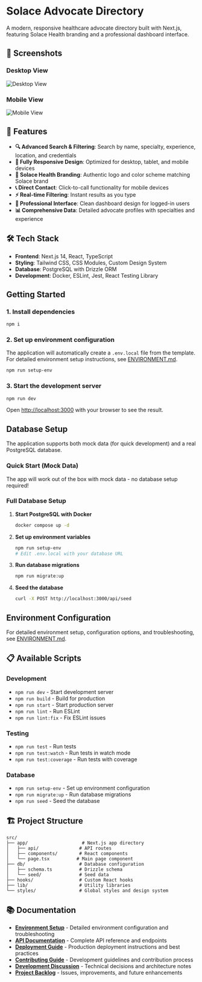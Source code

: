 # Solace Advocate Directory

A modern, responsive healthcare advocate directory built with Next.js, featuring Solace Health branding and a professional dashboard interface.

## 📱 Screenshots

### Desktop View
![Desktop View](./docs/desktop.png)

### Mobile View  
![Mobile View](./docs/mobile.png)

## 🚀 Features

- **🔍 Advanced Search & Filtering**: Search by name, specialty, experience, location, and credentials
- **📱 Fully Responsive Design**: Optimized for desktop, tablet, and mobile devices
- **🎨 Solace Health Branding**: Authentic logo and color scheme matching Solace brand
- **📞 Direct Contact**: Click-to-call functionality for mobile devices
- **⚡ Real-time Filtering**: Instant results as you type
- **🎯 Professional Interface**: Clean dashboard design for logged-in users
- **📊 Comprehensive Data**: Detailed advocate profiles with specialties and experience

## 🛠️ Tech Stack

- **Frontend**: Next.js 14, React, TypeScript
- **Styling**: Tailwind CSS, CSS Modules, Custom Design System
- **Database**: PostgreSQL with Drizzle ORM
- **Development**: Docker, ESLint, Jest, React Testing Library

## Getting Started

### 1. Install dependencies

```bash
npm i
```

### 2. Set up environment configuration

The application will automatically create a `.env.local` file from the template. For detailed environment setup instructions, see [ENVIRONMENT.md](./ENVIRONMENT.md).

```bash
npm run setup-env
```

### 3. Start the development server

```bash
npm run dev
```

Open [http://localhost:3000](http://localhost:3000) with your browser to see the result.

## Database Setup

The application supports both mock data (for quick development) and a real PostgreSQL database.

### Quick Start (Mock Data)
The app will work out of the box with mock data - no database setup required!

### Full Database Setup

1. **Start PostgreSQL with Docker**
   ```bash
   docker compose up -d
   ```

2. **Set up environment variables**
   ```bash
   npm run setup-env
   # Edit .env.local with your database URL
   ```

3. **Run database migrations**
   ```bash
   npm run migrate:up
   ```

4. **Seed the database**
   ```bash
   curl -X POST http://localhost:3000/api/seed
   ```

## Environment Configuration

For detailed environment setup, configuration options, and troubleshooting, see [ENVIRONMENT.md](./ENVIRONMENT.md).

## 📋 Available Scripts

### Development
- `npm run dev` - Start development server
- `npm run build` - Build for production
- `npm run start` - Start production server
- `npm run lint` - Run ESLint
- `npm run lint:fix` - Fix ESLint issues

### Testing
- `npm run test` - Run tests
- `npm run test:watch` - Run tests in watch mode
- `npm run test:coverage` - Run tests with coverage

### Database
- `npm run setup-env` - Set up environment configuration
- `npm run migrate:up` - Run database migrations
- `npm run seed` - Seed the database

## 🏗️ Project Structure

```
src/
├── app/                    # Next.js app directory
│   ├── api/               # API routes
│   ├── components/        # React components
│   └── page.tsx          # Main page component
├── db/                    # Database configuration
│   ├── schema.ts          # Drizzle schema
│   └── seed/              # Seed data
├── hooks/                 # Custom React hooks
├── lib/                   # Utility libraries
└── styles/                # Global styles and design system
```

## 📚 Documentation

- **[Environment Setup](./docs/ENVIRONMENT.md)** - Detailed environment configuration and troubleshooting
- **[API Documentation](./docs/API.md)** - Complete API reference and endpoints
- **[Deployment Guide](./docs/DEPLOYMENT.md)** - Production deployment instructions and best practices
- **[Contributing Guide](./docs/CONTRIBUTING.md)** - Development guidelines and contribution process
- **[Development Discussion](./docs/DISCUSSION.md)** - Technical decisions and architecture notes
- **[Project Backlog](./docs/BACKLOG.md)** - Issues, improvements, and future enhancements
